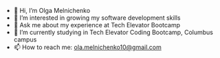 - 👋 Hi, I’m Olga Melnichenko
- 👀 I’m interested in growing my software development skills
- 💬 Ask me about my experience at Tech Elevator Bootcamp
- 🌱 I’m currently studying in Tech Elevator Coding Bootcamp, Columbus campus
- 📫 How to reach me: ola.melnichenko10@gmail.com 
<!--
**Olgaminch7/Olgaminch7** is a ✨ _special_ ✨ repository because its `README.md` (this file) appears on your GitHub profile.


